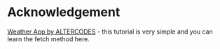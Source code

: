 # Acknowledgement

[Weather App by ALTERCODES](https://youtu.be/ZC2aJJBi51s?si=LGrGmgJ5DdKRblXv) - this tutorial is very simple and you can learn the fetch method here.
